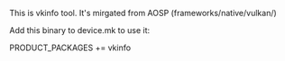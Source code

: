 This is vkinfo tool. It's mirgated from AOSP (frameworks/native/vulkan/)

Add this binary to device.mk to use it:

PRODUCT_PACKAGES += vkinfo
